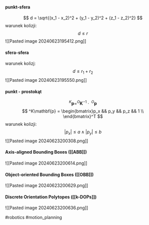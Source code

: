 #### punkt-sfera
$$
d = \sqrt{(x_1 - x_2)^2 + (y_1 - y_2)^2 + (z_1 - z_2)^2}
$$
warunek kolizji:
$$
d \leq r
$$
![[Pasted image 20240623195412.png]]
#### sfera-sfera
warunek kolizj:
$$
d \leq r_1 + r_2
$$
![[Pasted image 20240623195550.png]]
#### punkt - prostokąt
$$
^K\mathbf{p} = ^O\mathbf{K}^{-1} \cdot \;^O\mathbf{p}
$$
$$
^K\mathbf{p} = \begin{bmatrix}p_x && p_y && p_z && 1 \\ \end{bmatrix}^T
$$
warunek kolizji:
$$
\lvert p_x \lvert \leq a \land \lvert p_y \lvert \leq b
$$
![[Pasted image 20240623200308.png]]

#### Axis-aligned Bounding Boxes ([[ABB]]) 
![[Pasted image 20240623200614.png]]

#### Object-oriented Bounding Boxes ([[OBB]]) 
![[Pasted image 20240623200629.png]]
#### Discrete Orientation Polytopes ([[k-DOPs]])
![[Pasted image 20240623200636.png]]

#robotics #motion_planning 